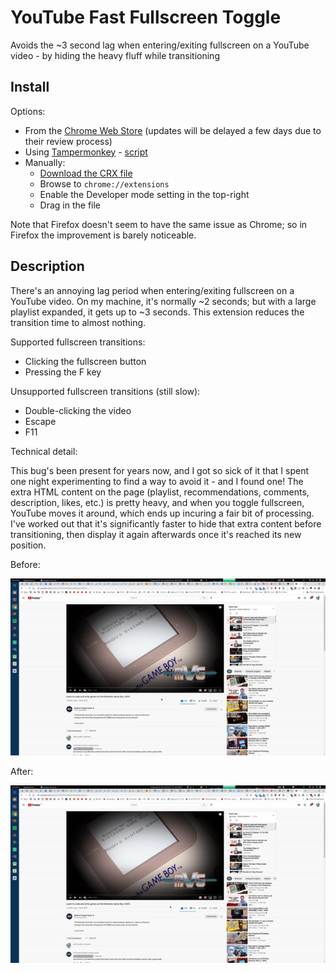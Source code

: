 # YouTube Fast Fullscreen Toggle

Avoids the ~3 second lag when entering/exiting fullscreen on a YouTube video - by hiding the heavy fluff while transitioning

## Install

Options:

- From the [Chrome Web Store](https://chrome.google.com/webstore/detail/dggbkbndbcaknaeobfieifmdcncmpaba) (updates will be delayed a few days due to their review process)
- Using [Tampermonkey](https://chrome.google.com/webstore/detail/tampermonkey/dhdgffkkebhmkfjojejmpbldmpobfkfo) - [script](extension/contentScript.js)
- Manually:
  + [Download the CRX file](https://github.com/ZimbiX/youtube-fast-fullscreen-toggle/releases/download/v2.2.0/youtube-fast-fullscreen-toggle-v2.2.0.crx)
  + Browse to `chrome://extensions`
  + Enable the Developer mode setting in the top-right
  + Drag in the file

Note that Firefox doesn't seem to have the same issue as Chrome; so in Firefox the improvement is barely noticeable.

## Description

There's an annoying lag period when entering/exiting fullscreen on a YouTube video. On my machine, it's normally ~2 seconds; but with a large playlist expanded, it gets up to ~3 seconds. This extension reduces the transition time to almost nothing.

Supported fullscreen transitions:

- Clicking the fullscreen button
- Pressing the F key

Unsupported fullscreen transitions (still slow):

- Double-clicking the video
- Escape
- F11

Technical detail:

This bug's been present for years now, and I got so sick of it that I spent one night experimenting to find a way to avoid it - and I found one! The extra HTML content on the page (playlist, recommendations, comments, description, likes, etc.) is pretty heavy, and when you toggle fullscreen, YouTube moves it around, which ends up incuring a fair bit of processing. I've worked out that it's significantly faster to hide that extra content before transitioning, then display it again afterwards once it's reached its new position.

Before:

![before](demo/before.gif)

After:

![after](demo/after.gif)
